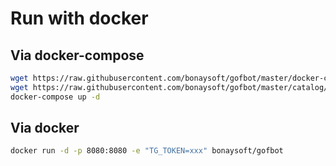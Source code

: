 # Run with docker

## Via docker-compose

```bash
wget https://raw.githubusercontent.com/bonaysoft/gofbot/master/docker-compose.yml
wget https://raw.githubusercontent.com/bonaysoft/gofbot/master/catalog/gitlab-via-any/note.yaml
docker-compose up -d
```

## Via docker

```bash
docker run -d -p 8080:8080 -e "TG_TOKEN=xxx" bonaysoft/gofbot
```